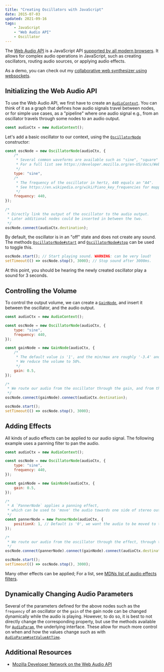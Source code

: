 ```yaml
---
title: "Creating Oscillators with JavaScript"
date: 2015-07-03
updated: 2021-09-16
tags:
    - JavaScript
    - "Web Audio API"
    - Oscillator
---
```


The [Web Audio API](https://developer.mozilla.org/en-US/docs/Web/API/Web_Audio_API) is a JavaScript API [supported by all modern browsers](https://developer.mozilla.org/en-US/docs/Web/API/Web_Audio_API#browser_compatibility). It allows for complex audio operations in JavaScript, such as creating oscillators, routing audio sources, or applying audio effects.

As a demo, you can check out my [collaborative web synthesizer using websockets](https://github.com/FelixRilling/socketsynth).

<!-- more -->

## Initializing the Web Audio API

To use the Web Audio API, we first have to create an [`AudioContext`](https://developer.mozilla.org/en-US/docs/Web/API/AudioContext). You can think of it as a graph that defines how audio signals travel between nodes, or for simple use cases, as a "pipeline" where one audio signal e.g., from an oscillator travels through some nodes to an audio output.

```javascript
const audioCtx = new AudioContext();
```

Let's add a basic oscillator to our context, using the [`OscillatorNode`](https://developer.mozilla.org/en-US/docs/Web/API/OscillatorNode) constructor:

```javascript
const oscNode = new OscillatorNode(audioCtx, {
	/*
	 * Several common waveforms are available such as "sine", "square" or "sawtooth".
	 * For a full list see https://developer.mozilla.org/en-US/docs/Web/API/OscillatorNode/type.
	 */
	type: "sine",
	/*
	 * The frequency of the oscillator in hertz, 440 equals an "A4".
	 * See https://en.wikipedia.org/wiki/Piano_key_frequencies for mapping between keys and frequencies.
	 */
	frequency: 440,
});

/*
 * Directly link the output of the oscillator to the audio output.
 * Later additional nodes could be inserted in between the two.
 */
oscNode.connect(audioCtx.destination);
```

By default, the oscillator is in an "off" state and does not create any sound. The methods [`OscillatorNode#start`](https://developer.mozilla.org/en-US/docs/Web/API/AudioScheduledSourceNode/start) and [`OscillatorNode#stop`](https://developer.mozilla.org/en-US/docs/Web/API/AudioScheduledSourceNode/stop) can be used to toggle this.

```javascript
oscNode.start(); // Start playing sound. WARNING: can be very loud!
setTimeout(() => oscNode.stop(), 3000); // Stop sound after 3000ms.
```

At this point, you should be hearing the newly created oscillator play a sound for 3 seconds.

## Controlling the Volume

To control the output volume, we can create a [`GainNode`](https://developer.mozilla.org/en-US/docs/Web/API/GainNode), and insert it between the oscillator, and the audio output.

```javascript
const audioCtx = new AudioContext();

const oscNode = new OscillatorNode(audioCtx, {
	type: "sine",
	frequency: 440,
});

const gainNode = new GainNode(audioCtx, {
	/*
	 * The default value is '1', and the min/max are roughly '-3.4' and '3.4' respectively.
	 * We reduce the volume to 50%.
	 */
	gain: 0.5,
});

/*
 * We route our audio from the oscillator through the gain, and from there to the output.
 */
oscNode.connect(gainNode).connect(audioCtx.destination);

oscNode.start();
setTimeout(() => oscNode.stop(), 3000);
```

## Adding Effects

All kinds of audio effects can be applied to our audio signal. The following example uses a panning filter to pan the audio.

```javascript
const audioCtx = new AudioContext();

const oscNode = new OscillatorNode(audioCtx, {
	type: "sine",
	frequency: 440,
});

const gainNode = new GainNode(audioCtx, {
	gain: 0.5,
});

/*
 * A `PannerNode` applies a panning effect,
 * which can be used to 'move' the audio towards one side of stereo output.
 */
const pannerNode = new PannerNode(audioCtx, {
	positionX: 1, // Default is '0', we want the audio to be moved to the right side.
});

/*
 * We route our audio from the oscillator through the effect, through the gain, and from there to the output.
 */
oscNode.connect(pannerNode).connect(gainNode).connect(audioCtx.destination);

oscNode.start();
setTimeout(() => oscNode.stop(), 3000);
```

Many other effects can be applied; For a list, see [MDNs list of audio effects filters](https://developer.mozilla.org/en-US/docs/Web/API/Web_Audio_API#defining_audio_effects_filters).

## Dynamically Changing Audio Parameters

Several of the parameters defined for the above nodes such as the `frequency` of an oscillator or the `gain` of the gain node can be changed dynamically while the audio is playing. However, to do so, it is best to not directly change the corresponding property, but use the methods available for [`AudioParam`](https://developer.mozilla.org/en-US/docs/Web/API/AudioParam), the underlying interface. These allow for much more control on when and how the values change such as with [`AudioParam#setValueAtTime`](https://developer.mozilla.org/en-US/docs/Web/API/AudioParam/setValueAtTime).

## Additional Resources

-   [Mozilla Developer Network on the Web Audio API](https://developer.mozilla.org/en-US/docs/Web/API/Web_Audio_API)
